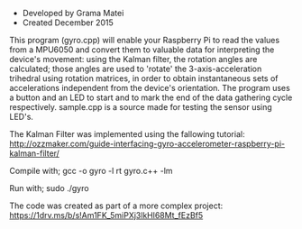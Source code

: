 * Developed by Grama Matei
* Created December 2015

This program (gyro.cpp) will enable your Raspberry Pi to read the values from a MPU6050 and convert them to valuable data for interpreting the device's movement: using the Kalman filter, the rotation angles are calculated; those angles are used to 'rotate' the 3-axis-acceleration trihedral using rotation matrices, in order to obtain instantaneous sets of accelerations independent from the device's orientation.
The program uses a button and an LED to start and to mark the end of the data gathering cycle respectively. 
sample.cpp is a source made for testing the sensor using LED's.

The Kalman Filter was implemented using the fallowing tutorial:
http://ozzmaker.com/guide-interfacing-gyro-accelerometer-raspberry-pi-kalman-filter/

Compile with;
gcc -o gyro -l rt gyro.c++ -lm

Run with;
sudo ./gyro

The code was created as part of a more complex project:
https://1drv.ms/b/s!Am1FK_5miPXj3lkHl68Mt_fEzBf5
